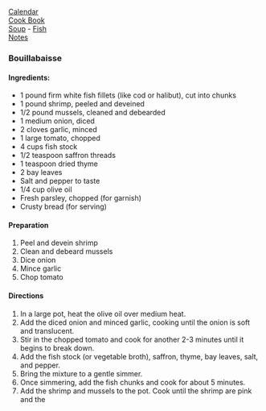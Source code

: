 [Calendar](https://github.com/vmsmith/EDT/edit/master/calendar.md)   
[Cook Book](https://github.com/vmsmith/CookBook/edit/master/README.md)   
[Soup](https://github.com/vmsmith/CookBook/edit/master/soups.md) - [Fish](https://github.com/vmsmith/CookBook/edit/master/soups.md)   
[Notes](https://github.com/vmsmith/CookBook/edit/master/notes.md)   

### Bouillabaisse   

#### Ingredients:
- 1 pound firm white fish fillets (like cod or halibut), cut into chunks     
- 1 pound shrimp, peeled and deveined     
- 1/2 pound mussels, cleaned and debearded     
- 1 medium onion, diced     
- 2 cloves garlic, minced     
- 1 large tomato, chopped     
- 4 cups fish stock     
- 1/2 teaspoon saffron threads     
- 1 teaspoon dried thyme     
- 2 bay leaves     
- Salt and pepper to taste     
- 1/4 cup olive oil    
- Fresh parsley, chopped (for garnish)    
- Crusty bread (for serving)     

#### Preparation    
1. Peel and devein shrimp
2. Clean and debeard mussels
3. Dice onion
4. Mince garlic
5. Chop tomato   


#### Directions  
1. In a large pot, heat the olive oil over medium heat.
2. Add the diced onion and minced garlic, cooking until the onion is soft and translucent.
3. Stir in the chopped tomato and cook for another 2-3 minutes until it begins to break down.
4. Add the fish stock (or vegetable broth), saffron, thyme, bay leaves, salt, and pepper.
5. Bring the mixture to a gentle simmer.
6. Once simmering, add the fish chunks and cook for about 5 minutes.
7. Add the shrimp and mussels to the pot. Cook until the shrimp are pink and the
